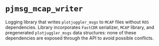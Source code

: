 `pjmsg_mcap_writer`
===================

Logging library that writes `plotjuggler_msgs` to `MCAP` files without `ROS`
dependencies. Library incorporates `FastCDR` serializer, `MCAP` library, and
pregenerated `plotjuggler_msgs` data structures: none of these dependencies are
exposed through the API to avoid possible conflicts.
